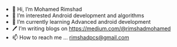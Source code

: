 - 👋 Hi, I’m Mohamed Rimshad
- 👀 I’m interested Android development and algorithms
- 📘 I’m currently learning Advanced android development
- 🖊️ I’m writing blogs on https://medium.com/@rimshadmohamed
- 📫 How to reach me ... rimshadpcs@gmail.com

<!---
rimshadpcs/rimshadpcs is a ✨ special ✨ repository because its `README.md` (this file) appears on your GitHub profile.
You can click the Preview link to take a look at your changes.
--->
